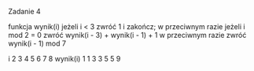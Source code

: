 Zadanie 4

funkcja wynik(i)
      jeżeli i < 3
            zwróć 1 i zakończ;
      w przeciwnym razie
            jeżeli i mod 2 = 0
                  zwróć wynik(i - 3) + wynik(i - 1) + 1
            w przeciwnym razie
                  zwróć wynik(i - 1) mod 7

i	     2	3	4	5	6	7	8
wynik(i)	1	1	3	3	5	5	9
